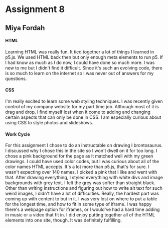 # Assignment 8
## Miya Fordah
#### HTML

Learning HTML was really fun. It tied together a lot of things I learned in p5.js. We used HTML back then
but only enough meta elements to run p5. If I had know as much as I do now, I could have done so much more.
I was new to me but I didn't find it difficult. Since it's such an evolving code, there is so much to learn
on the internet so I was never out of answers for my questions.

#### CSS

I'm really excited to learn some web styling techniques. I was recently given control of my company website
for my part time job. Although most of it is drag and drop, I find myself lost when it come to adding and
changing certain aspects that can only be done in CSS. I am especially curious about using CSS to style photos and slideshows.

#### Work Cycle

For this assignment I chose to do an instructable on drawing I brontosaurus. I discussed why I chose this in the site so I won't dwell on it for too long. I chose a pink background for the page as it matched well with my green drawings. I could have used color codes, but I was curious about all of the color names HTML accepts. It's a lot more than p5.js, that's for sure. I wasn't expecting over 140 names. I picked a pink that I like and went with that. After drawing everything, I styled everything with white divs and image backgrounds with grey text. I felt the grey was softer than straight black. Other than writing instructions and figuring out how to write alt text for such weird images, I didn't have a lot of difficulties. Really, the hardest part was coming up with content to but in it. I was very lost on where to put a table for the longest time, and how to fit in some type of iframe. I was happy there's a webpage option for iframes, or I would've had a hard time adding in music or a video that fit in. I did enjoy putting together all of the HTML elements into one site, though. It was definitely fulfilling.
